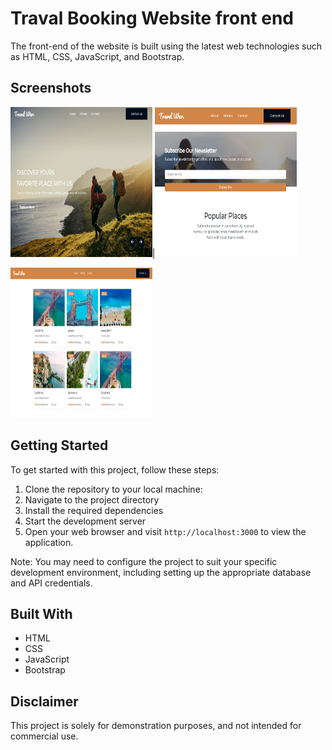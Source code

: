 # Traval Booking Website front end 
The front-end of the website is built using the latest web technologies such as HTML, CSS, JavaScript, and Bootstrap.

## Screenshots
  <img src="images/travel-1.png" style="width: 45%" height=240px>|<img src="images/travel-2.png" style="width: 45%" height=240px>

<img src="images/travel-3.png" style="width: 45%" height=240px>
  
## Getting Started

To get started with this project, follow these steps:

1. Clone the repository to your local machine:
2. Navigate to the project directory
3. Install the required dependencies
4. Start the development server
5. Open your web browser and visit `http://localhost:3000` to view the application.

Note: You may need to configure the project to suit your specific development environment, including setting up the appropriate database and API credentials.

## Built With
- HTML
- CSS
- JavaScript
- Bootstrap

## Disclaimer
This project is solely for demonstration purposes, and not intended for commercial use. 
